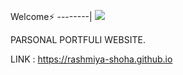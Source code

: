 Welcome⚡
--------|
![](https://media.tenor.com/iVCiM9W7cvYAAAAd/welcome.gif)

PARSONAL PORTFULI WEBSITE.

LINK : https://rashmiya-shoha.github.io
